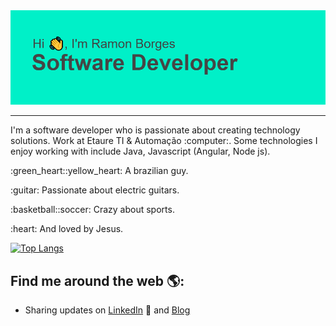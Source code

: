 <img src="/softwaredeveloperbg.png">
<hr>
<p>I'm a software developer who is passionate about creating technology solutions. Work at Etaure TI & Automação :computer:. Some technologies I enjoy working with include Java, Javascript (Angular, Node js).</p> 
<p>:green_heart::yellow_heart: A brazilian guy.</p>
<p>:guitar: Passionate about electric guitars. </p>
<p>:basketball::soccer: Crazy about sports.</p>  
<p>:heart: And loved by Jesus.</p>

[![Top Langs](https://github-readme-stats.vercel.app/api/top-langs/?username=ramonborges15&layout=compact&theme=merko)](https://github.com/anuraghazra/github-readme-stats)


## Find me around the web 🌎:
- Sharing updates on <a href="https://www.linkedin.com/in/ramonbsales/">LinkedIn</a> 💼 and <a href="https://dev.to/ramonborges15">Blog</a>
